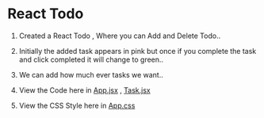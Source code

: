 # React Todo


1. Created a React Todo , Where you can Add and Delete Todo..

2. Initially the added task appears in pink but once if you complete the task and click completed it will change to green..

3. We can add how much ever tasks we want..

4. View the Code here in   [App.jsx](./src/App.jsx)  ,  [Task.jsx](./src/Task.jsx)

5. View the CSS Style here in   [App.css](./src/App.css)


